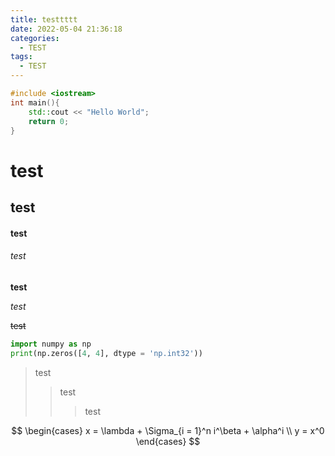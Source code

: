 ```yaml
---
title: testtttt
date: 2022-05-04 21:36:18
categories:
  - TEST
tags:
  - TEST
---
```


```cpp
#include <iostream>
int main(){
    std::cout << "Hello World";
    return 0;
}
```

# test

## test

#### test

###### test

**test**

*test*

~~test~~

```python
import numpy as np
print(np.zeros([4, 4], dtype = 'np.int32'))
```

>test
>
>> test 
>>
>> > test

$$
\begin{cases} 
x = \lambda + \Sigma_{i = 1}^n i^\beta + \alpha^i
\\
y = x^0
\end{cases}
$$



